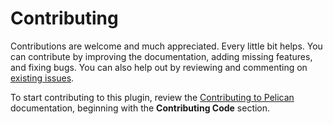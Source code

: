 Contributing
============

Contributions are welcome and much appreciated. Every little bit helps. You can contribute by improving the documentation, adding missing features, and fixing bugs. You can also help out by reviewing and commenting on [existing issues][].

To start contributing to this plugin, review the [Contributing to Pelican][] documentation, beginning with the **Contributing Code** section.

[existing issues]: https://github.com/HybridAU/open-library-book-reviews/issues
[Contributing to Pelican]: https://docs.getpelican.com/en/latest/contribute.html
